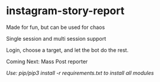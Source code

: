 # instagram-story-report

Made for fun, but can be used for chaos

Single session and multi session support

Login, choose a target, and let the bot do the rest.

Coming Next: Mass Post reporter


*Use: pip/pip3 install -r requirements.txt to install all modules*

